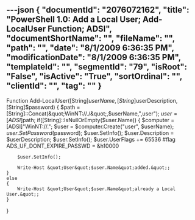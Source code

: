 ---json
{
  "documentId": "2076072162",
  "title": "PowerShell 1.0: Add a Local User; Add-LocalUser Function; ADSI",
  "documentShortName": "",
  "fileName": "",
  "path": "",
  "date": "8/1/2009 6:36:35 PM",
  "modificationDate": "8/1/2009 6:36:35 PM",
  "templateId": "",
  "segmentId": "79",
  "isRoot": "False",
  "isActive": "True",
  "sortOrdinal": "",
  "clientId": "",
  "tag": ""
}
---

Function Add-LocalUser([String]$userName, [String]$userDescription, [String]$password)
{
    $path = [String]::Concat(&quot;WinNT://./&quot;,$userName,&quot;,user&quot;);
    $user = [ADSI]$path;
    if([String]::IsNullOrEmpty($user.Name))
    {
        $computer = [ADSI]&quot;WinNT://.&quot;;
        $user = $computer.Create(&quot;user&quot;, $userName);
        $user.SetPassword($password);
        $user.SetInfo();
        $user.Description = $userDescription;
        $user.SetInfo();
        $user.UserFlags += 65536
        #flag ADS_UF_DONT_EXPIRE_PASSWD = &h10000

        $user.SetInfo();

        Write-Host &quot;User&quot;$user.Name&quot;added.&quot;;
    }
    else
    {
        Write-Host &quot;User&quot;$user.Name&quot;already a Local User.&quot;;
    }
}
